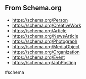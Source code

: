 ## From Schema.org
- https://schema.org/Person
- https://schema.org/CreativeWork
- https://schema.org/Article
- https://schema.org/NewsArticle
- https://schema.org/Photograph
- https://schema.org/MediaObject
- https://schema.org/Organization
- https://schema.org/Event
- https://schema.org/JobPosting

<!-- Keywords -->
#schema
<!-- /Keywords -->

